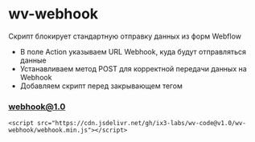 # wv-webhook
Скрипт блокирует стандартную отправку данных из форм Webflow

- В поле Action указываем URL Webhook, куда будут отправляться данные
- Устанавливаем метод POST для корректной передачи данных на Webhook
- Добавляем скрипт перед закрывающем тегом </body>


### webhook@1.0
```
<script src="https://cdn.jsdelivr.net/gh/ix3-labs/wv-code@v1.0/wv-webhook/webhook.min.js"></script>
```
